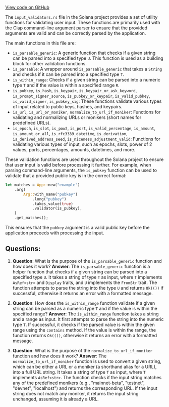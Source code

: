
[View code on GitHub](https://github.com/solana-labs/solana/blob/master/clap-utils/src/input_validators.rs)

The `input_validators.rs` file in the Solana project provides a set of utility functions for validating user input. These functions are primarily used with the Clap command-line argument parser to ensure that the provided arguments are valid and can be correctly parsed by the application.

The main functions in this file are:

- `is_parsable_generic`: A generic function that checks if a given string can be parsed into a specified type `U`. This function is used as a building block for other validation functions.
- `is_parsable`: A wrapper around `is_parsable_generic` that takes a `String` and checks if it can be parsed into a specified type `T`.
- `is_within_range`: Checks if a given string can be parsed into a numeric type `T` and if the value is within a specified range `R`.
- `is_pubkey`, `is_hash`, `is_keypair`, `is_keypair_or_ask_keyword`, `is_prompt_signer_source`, `is_pubkey_or_keypair`, `is_valid_pubkey`, `is_valid_signer`, `is_pubkey_sig`: These functions validate various types of input related to public keys, hashes, and keypairs.
- `is_url`, `is_url_or_moniker`, `normalize_to_url_if_moniker`: Functions for validating and normalizing URLs or monikers (short names for predefined URLs).
- `is_epoch`, `is_slot`, `is_pow2`, `is_port`, `is_valid_percentage`, `is_amount`, `is_amount_or_all`, `is_rfc3339_datetime`, `is_derivation`, `is_derived_address_seed`, `is_niceness_adjustment_valid`: Functions for validating various types of input, such as epochs, slots, power of 2 values, ports, percentages, amounts, datetimes, and more.

These validation functions are used throughout the Solana project to ensure that user input is valid before processing it further. For example, when parsing command-line arguments, the `is_pubkey` function can be used to validate that a provided public key is in the correct format:

```rust
let matches = App::new("example")
    .arg(
        Arg::with_name("pubkey")
            .long("pubkey")
            .takes_value(true)
            .validator(is_pubkey),
    )
    .get_matches();
```

This ensures that the `pubkey` argument is a valid public key before the application proceeds with processing the input.
## Questions: 
 1. **Question**: What is the purpose of the `is_parsable_generic` function and how does it work?
   **Answer**: The `is_parsable_generic` function is a helper function that checks if a given string can be parsed into a specified type `U`. It takes a string of type `T` as input, where `T` implements `AsRef<str>` and `Display` traits, and `U` implements the `FromStr` trait. The function attempts to parse the string into the type `U` and returns `Ok(())` if successful, otherwise it returns an error with a formatted message.

2. **Question**: How does the `is_within_range` function validate if a given string can be parsed as a numeric type `T` and if the value is within the specified range?
   **Answer**: The `is_within_range` function takes a string and a range as input. It first attempts to parse the string into the numeric type `T`. If successful, it checks if the parsed value is within the given range using the `contains` method. If the value is within the range, the function returns `Ok(())`, otherwise it returns an error with a formatted message.

3. **Question**: What is the purpose of the `normalize_to_url_if_moniker` function and how does it work?
   **Answer**: The `normalize_to_url_if_moniker` function is used to convert a given string, which can be either a URL or a moniker (a shorthand alias for a URL), into a full URL string. It takes a string of type `T` as input, where `T` implements `AsRef<str>`. The function checks if the input string matches any of the predefined monikers (e.g., "mainnet-beta", "testnet", "devnet", "localhost") and returns the corresponding URL. If the input string does not match any moniker, it returns the input string unchanged, assuming it is already a URL.